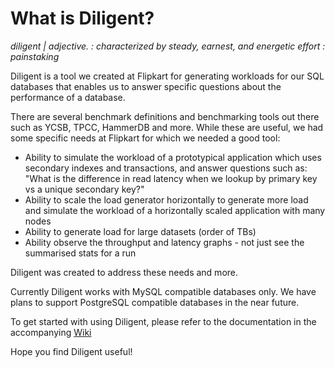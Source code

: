 # What is Diligent?

_diligent | adjective. : characterized by steady, earnest, and energetic effort : painstaking_

Diligent is a tool we created at Flipkart for generating workloads for our SQL databases that enables us to answer specific questions about the performance of a database.

There are several benchmark definitions and benchmarking tools out there such as YCSB, TPCC, HammerDB and more. While these are useful, we had some specific needs at Flipkart for which we needed a good tool:

- Ability to simulate the workload of a prototypical application which uses secondary indexes and transactions, and answer questions such as: "What is the difference in read latency when we lookup by primary key vs a unique secondary key?"
- Ability to scale the load generator horizontally to generate more load and simulate the workload of a horizontally scaled application with many nodes
- Ability to generate load for large datasets (order of TBs)
- Ability observe the throughput and latency graphs - not just see the summarised stats for a run

Diligent was created to address these needs and more.

Currently Diligent works with MySQL compatible databases only. We have plans to support PostgreSQL compatible databases in the near future.

To get started with using Diligent, please refer to the documentation in the accompanying [Wiki](https://github.com/flipkart-incubator/diligent/wiki)

Hope you find Diligent useful!

